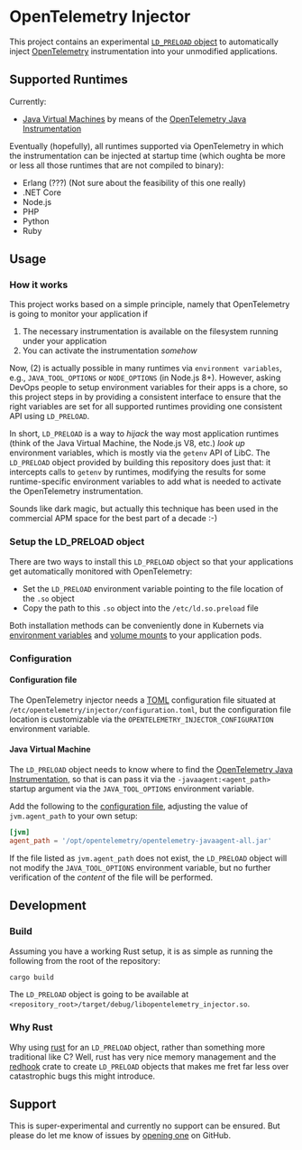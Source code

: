 # OpenTelemetry Injector

This project contains an experimental [`LD_PRELOAD` object](https://man7.org/linux/man-pages/man8/ld.so.8.html) to automatically inject [OpenTelemetry](https://opentelemetry.io/) instrumentation into your unmodified applications.

## Supported Runtimes

Currently:

* [Java Virtual Machines](#java-virtual-machine) by means of the [OpenTelemetry Java Instrumentation](https://github.com/open-telemetry/opentelemetry-java-instrumentation)

Eventually (hopefully), all runtimes supported via OpenTelemetry in which the instrumentation can be injected at startup time (which oughta be more or less all those runtimes that are not compiled to binary):

* Erlang (???) (Not sure about the feasibility of this one really)
* .NET Core
* Node.js
* PHP
* Python
* Ruby

## Usage

### How it works

This project works based on a simple principle, namely that OpenTelemetry is going to monitor your application if

1. The necessary instrumentation is available on the filesystem running under your application
2. You can activate the instrumentation _somehow_

Now, (2) is actually possible in many runtimes via `environment variables`, e.g., `JAVA_TOOL_OPTIONS` or `NODE_OPTIONS` (in Node.js 8+).
However, asking DevOps people to setup environment variables for their apps is a chore, so this project steps in by providing a consistent interface to ensure that the right variables are set for all supported runtimes providing one consistent API using `LD_PRELOAD`.

In short, `LD_PRELOAD` is a way to _hijack_ the way most application runtimes (think of the Java Virtual Machine, the Node.js V8, etc.) _look up_ environment variables, which is mostly via the `getenv` API of LibC.
The `LD_PRELOAD` object provided by building this repository does just that: it intercepts calls to `getenv` by runtimes, modifying the results for some runtime-specific environment variables to add what is needed to activate the OpenTelemetry instrumentation.

Sounds like dark magic, but actually this technique has been used in the commercial APM space for the best part of a decade :-)

### Setup the LD_PRELOAD object

There are two ways to install this `LD_PRELOAD` object so that your applications get automatically monitored with OpenTelemetry:

* Set the `LD_PRELOAD` environment variable pointing to the file location of the `.so` object
* Copy the path to this `.so` object into the `/etc/ld.so.preload` file

Both installation methods can be conveniently done in Kubernets via [environment variables](https://kubernetes.io/docs/tasks/inject-data-application/define-environment-variable-container/) and [volume mounts](https://kubernetes.io/docs/tasks/configure-pod-container/configure-volume-storage/) to your application pods.

### Configuration

#### Configuration file

The OpenTelemetry injector needs a [TOML](https://github.com/toml-lang/toml) configuration file situated at `/etc/opentelemetry/injector/configuration.toml`, but the configuration file location is customizable via the `OPENTELEMETRY_INJECTOR_CONFIGURATION` environment variable.

#### Java Virtual Machine

The `LD_PRELOAD` object needs to know where to find the [OpenTelemetry Java Instrumentation](https://github.com/open-telemetry/opentelemetry-java-instrumentation), so that is can pass it via the `-javaagent:<agent_path>` startup argument via the `JAVA_TOOL_OPTIONS` environment variable.

Add the following to the [configuration file](#configuration-file), adjusting the value of `jvm.agent_path` to your own setup:

```toml
[jvm]
agent_path = '/opt/opentelemetry/opentelemetry-javaagent-all.jar'
```

If the file listed as `jvm.agent_path` does not exist, the `LD_PRELOAD` object will not modify the `JAVA_TOOL_OPTIONS` environment variable, but no further verification of the _content_ of the file will be performed.

## Development

### Build

Assuming you have a working Rust setup, it is as simple as running the following from the root of the repository:

```sh
cargo build
```

The `LD_PRELOAD` object is going to be available at `<repository_root>/target/debug/libopentelemetry_injector.so`.

### Why Rust

Why using [rust](https://www.rust-lang.org/) for an `LD_PRELOAD` object, rather than something more traditional like C?
Well, rust has very nice memory management and the [redhook](https://crates.io/crates/redhook) crate to create `LD_PRELOAD` objects that makes me fret far less over catastrophic bugs this might introduce.

## Support

This is super-experimental and currently no support can be ensured.
But please do let me know of issues by [opening one](../../issues) on GitHub.
